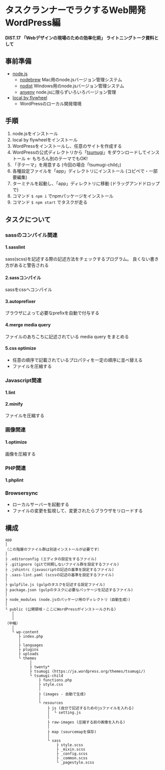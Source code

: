 # タスクランナーでラクするWeb開発 WordPress編

#### DIST.17 「Webデザインの現場のための効率化術」 ライトニングトーク資料として

## 事前準備
- [node.js](https://nodejs.org/ja/)
	- [nodebrew](https://github.com/hokaccha/nodebrew) Mac用のnode.jsバージョン管理システム
	- [nodist](https://github.com/marcelklehr/nodist) Windows用のnode.jsバージョン管理システム
	- [anyenv](https://github.com/riywo/anyenv) node.jsに限らずいろいろバージョン管理
- [local by flywheel](https://local.getflywheel.com/)
	- WordPressのローカル開発環境

## 手順
1. node.jsをインストール
2. local by flywheelをインストール
3. WordPressをインストールし、任意のサイトを作成する
4. WordPressの公式ディレクトリから「[tsumugi](https://ja.wordpress.org/themes/tsumugi/)」をダウンロードしてインストール ← もちろん別のテーマでもOK!
5. 「子テーマ」を用意する (今回の場合「tsumugi-child」)
6. 各種設定ファイルを「app」ディレクトリにインストール (コピペで・一部要編集)
6. ターミナルを起動し、「app」ディレクトリに移動 (ドラッグアンドドロップで)
7. コマンド `$ npm i` でnpmパッケージをインストール
8. コマンド `$ npm start` でタスクが走る

## タスクについて
### sassのコンパイル関連
#### 1.sasslint
sass(scss)を記述する際の記述方法をチェックするプログラム。 良くない書き方があると警告される

#### 2.sassコンパイル
sassをcssへコンパイル

#### 3.autoprefixer
ブラウザによって必要なprefixを自動で付与する

#### 4.merge media query
ファイルのあちこちに記述されている media query をまとめる

#### 5.css optimize
- 任意の順序で記載されているプロパティを一定の順序に並べ替える
- ファイルを圧縮する

### Javascript関連
#### 1.lint

#### 2.minify
ファイルを圧縮する

### 画像関連
#### 1.optimize
画像を圧縮する

### PHP関連
#### 1.phplint

### Browsersync
- ローカルサーバーを起動する
- ファイルの変更を監視して、変更されたらブラウザをリロードする


## 構成
```
app
│
（この階層のファイル群は別途インストールが必要です）
│
├ .editorconfig (エディタの設定をするファイル)
├ .gitignore (gitで同期しないファイル群を設定するファイル)
├ .jshintrc (javascriptの記述の基準を設定するファイル)
├ .sass-lint.yaml (scssの記述の基準を設定するファイル)
│
├ gulpfile.js (gulpのタスクを記述する設定ファイル)
├ package.json (gulpのタスクに必要なパッケージを記述するファイル)
│
├ node_modules (node.jsのパッケージ用のディレクトリ（自動生成）)
│
└ public (公開領域・ここにWordPressがインストールされる)
   │
   │
（中略）
   │
   └ wp-content
      ├ index.php
      │
      ├ languages
      ├ plugins
      ├ uploads
      └ themes
           │
           ├ twenty*
           ├ tsumugi (https://ja.wordpress.org/themes/tsumugi/)
           └ tsumugi-child
               ├ functions.php
               ├ style.css
               │
               ├ (images - 自動で生成)
               │
               └ resources
                   ├ js (自分で記述するためのjsファイルを入れる)
                   │  └ setting.js
                   │
                   ├ raw-images (圧縮する前の画像を入れる)
                   │
                   ├ map (sourcemapを保存)
                   │
                   └ sass
                       ├ style.scss
                       ├ _mixin.scss
                       ├ _config.scss
                       ├ _common.scss
                       └ _pagestyle.scss
```
